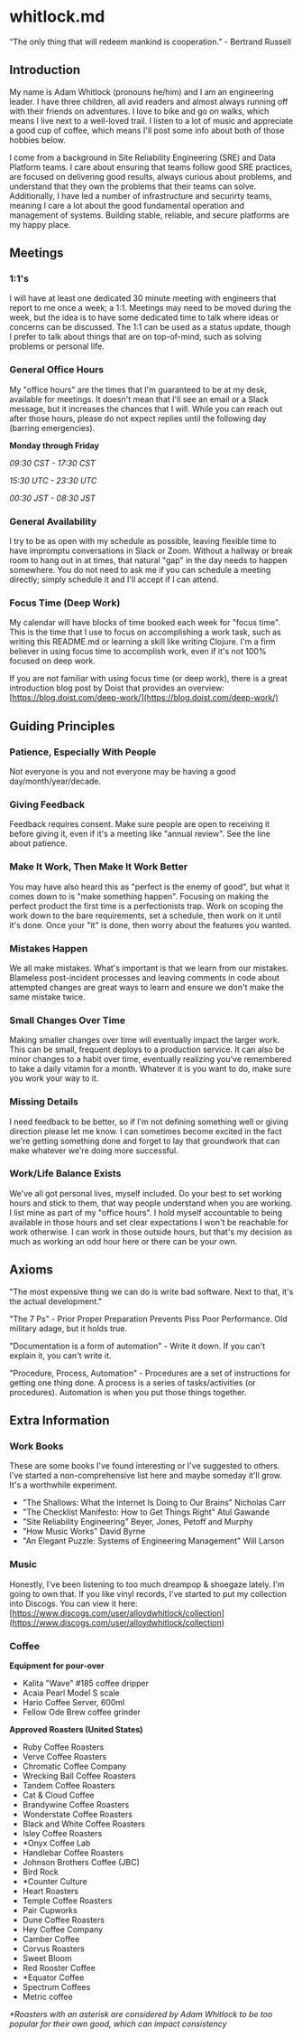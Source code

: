 # whitlock.md

“The only thing that will redeem mankind is cooperation.”  - Bertrand Russell

## Introduction

My name is Adam Whitlock (pronouns he/him) and I am an engineering leader. I have three children, all avid readers and almost always running off with their friends on adventures. I love to bike and go on walks, which means I live next to a well-loved trail. I listen to a lot of music and appreciate a good cup of coffee, which means I'll post some info about both of those hobbies below. 

I come from a background in Site Reliability Engineering (SRE) and Data Platform teams. I care about ensuring that teams follow good SRE practices, are focused on delivering good results, always curious about problems, and understand that they own the problems that their teams can solve. Additionally, I have led a number of infrastructure and securirty teams, meaning I care a lot about the good fundamental operation and management of systems. Building stable, reliable, and secure platforms are my happy place. 


## Meetings

### 1:1's
I will have at least one dedicated 30 minute meeting with engineers that report to me once a week; a 1:1. Meetings may need to be moved during the week, but the idea is to have some dedicated time to talk where ideas or concerns can be discussed. The 1:1 can be used as a status update, though I prefer to talk about things that are on top-of-mind, such as solving problems or personal life. 

### General Office Hours
My "office hours" are the times that I'm guaranteed to be at my desk, available for meetings. It doesn't mean that I'll see an email or a Slack message, but it increases the chances that I will. While you can reach out after those hours, please do not expect replies until the following day (barring emergencies).

**Monday through Friday**

_09:30 CST - 17:30 CST_

_15:30 UTC - 23:30 UTC_

_00:30 JST - 08:30 JST_

### General Availability
I try to be as open with my schedule as possible, leaving flexible time to have impromptu conversations in Slack or Zoom. Without a hallway or break room to hang out in at times, that natural "gap" in the day needs to happen somewhere. You do not need to ask me if you can schedule a meeting directly; simply schedule it and I'll accept if I can attend. 

### Focus Time (Deep Work) 
My calendar will have blocks of time booked each week for "focus time". This is the time that I use to focus on accomplishing a work task, such as writing this README.md or learning a skill like writing Clojure. I'm a firm believer in using focus time to accomplish work, even if it's not 100% focused on deep work. 

If you are not familiar with using focus time (or deep work), there is a great introduction blog post by Doist that provides  an overview: [https://blog.doist.com/deep-work/](https://blog.doist.com/deep-work/)

## Guiding Principles

### Patience, Especially With People
Not everyone is you and not everyone may be having a good day/month/year/decade. 

### Giving Feedback 
Feedback requires consent. Make sure people are open to receiving it before giving it, even if it's a meeting like "annual review". See the line about patience. 

### Make It Work, Then Make It Work Better
You may have also heard this as "perfect is the enemy of good", but what it comes down to is "make something happen". Focusing on making the perfect product the first time is a perfectionists trap. Work on scoping the work down to the bare requirements, set a schedule, then work on it until it's done. Once your "it" is done, then worry about the features you wanted. 

### Mistakes Happen
We all make mistakes. What's important is that we learn from our mistakes. Blameless post-incident processes and leaving comments in code about attempted changes are great ways to learn and ensure we don't make the same mistake twice. 

### Small Changes Over Time
Making smaller changes over time will eventually impact the larger work. This can be small, frequent deploys to a production service. It can also be minor changes to a habit over time, eventually realizing you've remembered to take a daily vitamin for a month. Whatever it is you want to do, make sure you work your way to it. 

### Missing Details
I need feedback to be better, so if I'm not defining something well or giving direction please let me know. I can sometimes become excited in the fact we're getting something done and forget to lay that groundwork that can make whatever we're doing more successful. 

### Work/Life Balance Exists
We've all got personal lives, myself included. Do your best to set working hours and stick to them, that way people understand when you are working. I list mine as part of my "office hours". I hold myself accountable to being available in those hours and set clear expectations I won't be reachable for work otherwise. I can work in those outside hours, but that's my decision as much as working an odd hour here or there can be your own.


## Axioms

"The most expensive thing we can do is write bad software. Next to that, it's the actual development." 

"The 7 Ps" - Prior Proper Preparation Prevents Piss Poor Performance. Old military adage, but it holds true. 

"Documentation is a form of automation" - Write it down. If you can't explain it, you can't write it. 

"Procedure, Process, Automation" - Procedures are a set of instructions for getting one thing done. A process is a series of tasks/activities (or procedures). Automation is when you put those things together. 

## Extra Information

### Work Books
These are some books I've found interesting or I've suggested to others. I've started a non-comprehensive list here and maybe someday it'll grow. It's a worthwhile experiment. 
- "The Shallows: What the Internet Is Doing to Our Brains" Nicholas Carr
- "The Checklist Manifesto: How to Get Things Right" Atul Gawande 
- "Site Reliability Engineering"  Beyer, Jones, Petoff and Murphy 
- "How Music Works" David Byrne
- "An Elegant Puzzle: Systems of Engineering Management" Will Larson

### Music
Honestly, I've been listening to too much dreampop & shoegaze lately. I'm going to own that. If you like vinyl records, I've started to put my collection into Discogs. You can view it here: [https://www.discogs.com/user/alloydwhitlock/collection](https://www.discogs.com/user/alloydwhitlock/collection)

### Coffee
 
**Equipment for pour-over**
- Kalita "Wave" #185 coffee dripper 
- Acaia Pearl Model S scale
- Hario Coffee Server, 600ml
- Fellow Ode Brew coffee grinder

**Approved Roasters (United States)**
- Ruby Coffee Roasters
- Verve Coffee Roasters
- Chromatic Coffee Company
- Wrecking Ball Coffee Roasters
- Tandem Coffee Roasters
- Cat & Cloud Coffee
- Brandywine Coffee Roasters
- Wonderstate Coffee Roasters
- Black and White Coffee Roasters
- Isley Coffee Roasters
- *Onyx Coffee Lab 
- Handlebar Coffee Roasters
- Johnson Brothers Coffee (JBC)
- Bird Rock 
- *Counter Culture
- Heart Roasters
- Temple Coffee Roasters
- Pair Cupworks
- Dune Coffee Roasters
- Hey Coffee Company
- Camber Coffee
- Corvus Roasters
- Sweet Bloom
- Red Rooster Coffee
- *Equator Coffee
- Spectrum Coffees
- Metric coffee

_*Roasters with an asterisk are considered by Adam Whitlock to be too popular for their own good, which can impact consistency_
